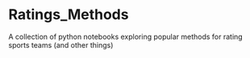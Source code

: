 # Ratings_Methods
A collection of python notebooks exploring popular methods for rating sports teams (and other things)

